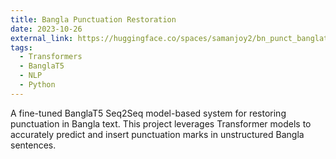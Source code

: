```yaml
---
title: Bangla Punctuation Restoration
date: 2023-10-26
external_link: https://huggingface.co/spaces/samanjoy2/bn_punct_banglat5
tags:
  - Transformers
  - BanglaT5
  - NLP
  - Python
---
```


A fine-tuned BanglaT5 Seq2Seq model-based system for restoring punctuation in Bangla text. This project leverages Transformer models to accurately predict and insert punctuation marks in unstructured Bangla sentences.

<!--more-->

